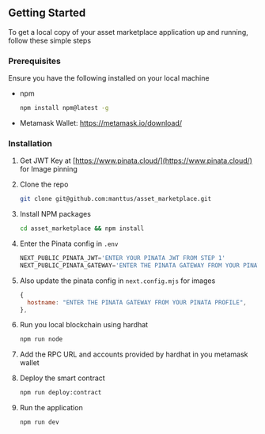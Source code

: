 <!-- GETTING STARTED -->
## Getting Started

To get a local copy of your asset marketplace application up and running, follow these simple steps

### Prerequisites

Ensure you have the following installed on your local machine
* npm
  ```sh
  npm install npm@latest -g
  ```
* Metamask Wallet: https://metamask.io/download/

### Installation

1. Get JWT Key at [https://www.pinata.cloud/](https://www.pinata.cloud/) for Image pinning
2. Clone the repo
   ```sh
   git clone git@github.com:manttus/asset_marketplace.git
   ```
3. Install NPM packages
   ```sh
   cd asset_marketplace && npm install
   ```
4. Enter the Pinata config in `.env`
   ```js
   NEXT_PUBLIC_PINATA_JWT='ENTER YOUR PINATA JWT FROM STEP 1'
   NEXT_PUBLIC_PINATA_GATEWAY='ENTER THE PINATA GATEWAY FROM YOUR PINATA PROFILE'
   ```
5. Also update the pinata config in `next.config.mjs` for images
   ```js
   {
     hostname: "ENTER THE PINATA GATEWAY FROM YOUR PINATA PROFILE",
   },
   ```
6. Run you local blockchain using hardhat
   ```sh
   npm run node
   ```
   
7. Add the RPC URL and accounts provided by hardhat in you metamask wallet
   
8. Deploy the smart contract
   ```sh
   npm run deploy:contract
   ```
   
9. Run the application
   ```sh
   npm run dev
   ```
